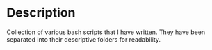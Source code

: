 # Description
Collection of various bash scripts that I have written. They have been separated into their descriptive folders for readability.
